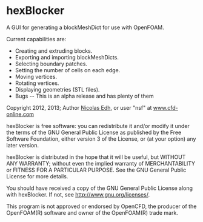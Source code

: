 # hexBlocker

A GUI for generating a blockMeshDict for use with OpenFOAM.

Current capabilities are: 

* Creating and extruding blocks.
* Exporting and importing blockMeshDicts.
* Selecting boundary patches.
* Setting the number of cells on each edge.
* Moving vertices.
* Rotating vertices.
* Displaying geometries (STL files).
* Bugs -- This is an alpha release and has plenty of them

Copyright 2012, 2013;
Author [Nicolas Edh](mailto:nicolas.edh@gmail.com), or 
user "nsf" at www.cfd-online.com

hexBlocker is free software: you can redistribute it and/or modify it under the terms of the GNU General Public License as published by the Free Software Foundation, either version 3 of the License, or (at your option) any later version.

hexBlocker is distributed in the hope that it will be useful, but WITHOUT ANY WARRANTY; without even the implied warranty of MERCHANTABILITY or FITNESS FOR A PARTICULAR PURPOSE.  See the GNU General Public License for more details.

You should have received a copy of the GNU General Public License along with hexBlocker.  If not, see <http://www.gnu.org/licenses/>. 

This program is not approved or endorsed by OpenCFD, the producer of the OpenFOAM(R) software and owner of the OpenFOAM(R) trade mark.